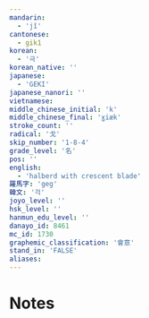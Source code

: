 ```yaml
---
mandarin:
  - 'jǐ'
cantonese:
  - gik1
korean:
  - '극'
korean_native: ''
japanese:
  - 'GEKI'
japanese_nanori: ''
vietnamese:
middle_chinese_initial: 'k'
middle_chinese_final: 'ɣiæk'
stroke_count: ''
radical: '戈'
skip_number: '1-8-4'
grade_level: '名'
pos: ''
english:
  - 'halberd with crescent blade'
羅馬字: 'geg'
韓文: '걱'
joyo_level: ''
hsk_level: ''
hanmun_edu_level: ''
danayo_id: 8461
mc_id: 1730
graphemic_classification: '會意'
stand_in: 'FALSE'
aliases:
---
```


# Notes
